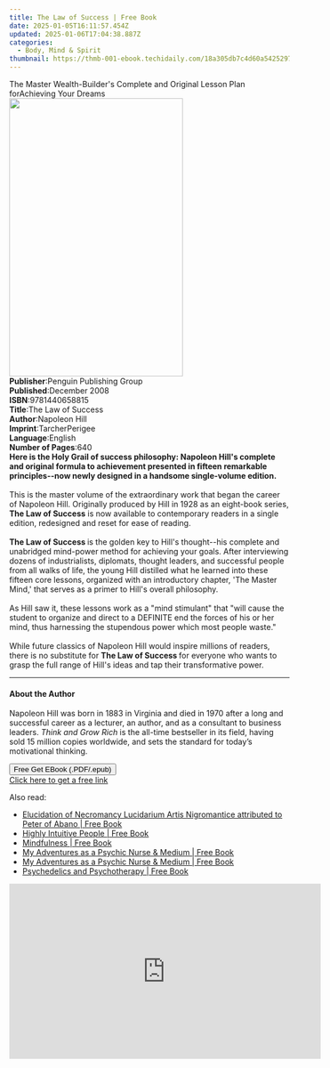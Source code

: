 ```yaml
---
title: The Law of Success | Free Book
date: 2025-01-05T16:11:57.454Z
updated: 2025-01-06T17:04:38.887Z
categories:
  - Body, Mind & Spirit
thumbnail: https://thmb-001-ebook.techidaily.com/18a305db7c4d60a54252977d387517b7b15c01418b2ee0a8ee93bad92ba2d78c.jpg
---
```

<main id="book-container">
  <div class="flex flex-col">
    <div class="book-brief flex-1 py-6 px-4 sm:p-6 md:py-10 md:px-8">
      <!-- brief-->
      <div class="book-brief-main">
        The Master Wealth-Builder's Complete and Original Lesson Plan
        forAchieving Your Dreams
      </div>
    </div>
    <div
      class="book-meta-info flex-1 grid gap-4 col-start-1 col-end-3 row-start-1 sm:mb-6 sm:grid-cols-4 lg:gap-6 lg:col-start-2 lg:row-end-6 lg:row-span-6 lg:mb-0"
    >
      <div
        class="book-meta-info-left place-content-center mt-4 p-4 text-sm leading-6 col-start-2 col-span-2 dark:text-slate-400"
      >
        <img
          class="w-full h-500 object-cover rounded-lg sm:h-255 sm:col-span-2 lg:col-span-full"
          src="https://img-001-ebook.techidaily.com/61489a39085528c257035e5b541dbfbd059c5b6d5384fbdc353b6823270e73f1.jpg"
          alt=""
          width="312"
          height="500"
        />
      </div>
      <div
        class="book-meta-info-right mt-2 col-start-1 row-start-2 col-span-3 self-center"
      >
        <!-- meta data  -->
        <div class="flex flex-col px-4 md:px-8">
          <div class="flex-1">
            <strong>Publisher</strong>:<span class="px-2"
              >Penguin Publishing Group</span
            >
          </div>
          <div class="flex-1">
            <strong>Published</strong>:<span class="px-2">December 2008</span>
          </div>
          <div class="flex-1">
            <strong>ISBN</strong>:<span class="px-2">9781440658815</span>
          </div>
          <div class="flex-1">
            <strong>Title</strong>:<span class="px-2">The Law of Success</span>
          </div>
          <div class="flex-1">
            <strong>Author</strong>:<span class="px-2">Napoleon Hill</span>
          </div>
          <div class="flex-1">
            <strong>Imprint</strong>:<span class="px-2">TarcherPerigee</span>
          </div>
          <div class="flex-1">
            <strong>Language</strong>:<span class="px-2">English</span>
          </div>
          <div class="flex-1">
            <strong>Number of Pages</strong>:<span class="px-2">640</span>
          </div>
        </div>
      </div>
    </div>
    <div class="book-description flex-1 py-6 px-4 sm:p-6 md:py-10 md:px-8">
      <div class="book-description-main">
        <div accordion-content="" id="description">
          <b
            >Here is the Holy Grail of success philosophy: Napoleon Hill's
            complete and original formula to achievement presented in fifteen
            remarkable principles--now newly designed in a handsome
            single-volume edition.</b
          ><br /><br />This is the master volume of the extraordinary work that
          began the career of Napoleon Hill. Originally produced by Hill in 1928
          as an eight-book series, <b>The Law of Success</b> is now available to
          contemporary readers in a single edition, redesigned and reset for
          ease of reading.<br /><br /><b>The Law of Success </b>is the golden
          key to Hill's thought--his complete and unabridged mind-power method
          for achieving your goals. After interviewing dozens of industrialists,
          diplomats, thought leaders, and successful people from all walks of
          life, the young Hill distilled what he learned into these fifteen core
          lessons, organized with an introductory chapter, 'The Master Mind,'
          that serves as a primer to Hill's overall philosophy.<br /><br />As
          Hill saw it, these lessons work as a "mind stimulant" that "will cause
          the student to organize and direct to a DEFINITE end the forces of his
          or her mind, thus harnessing the stupendous power which most people
          waste."<br /><br />While future classics of Napoleon Hill would
          inspire millions of readers, there is no substitute for
          <b>The Law of Success </b>for everyone who wants to grasp the full
          range of Hill's ideas and tap their transformative power.
        </div>
        <div class="accordion-fader"></div>
      </div>
    </div>
    <div class="book-excerpts flex-1 py-6 px-4 sm:p-6 md:py-10 md:px-8">
      <!-- excerpts-->
      <div class="book-excerpts-main">
        <hr />
        <h4 class="placeholder placeholder-heading">
          <span>About the Author</span>
        </h4>
        <p>
          Napoleon Hill was born in 1883 in Virginia and died in 1970 after a
          long and successful career as a lecturer, an author, and as a
          consultant to business leaders. <i>Think and Grow Rich</i> is the
          all-time bestseller in its field, having sold 15 million copies
          worldwide, and sets the standard for today’s motivational thinking.
        </p>
      </div>
    </div>
    <div
      class="book-about-author flex-1 py-6 px-4 sm:p-6 md:py-10 md:px-8"
    ></div>
    <div class="book-free-get flex-1 py-6 px-4 sm:p-6 md:py-10 md:px-8">
      <button
        id="btn-free-get"
        class="bg-blue-500 hover:bg-blue-700 text-white font-bold py-2 px-4 rounded"
      >
        Free Get EBook (.PDF/.epub)
      </button>
      <div id="countdown-display" class="px-2 text-lg mt-2"></div>
      <a
        id="free-link"
        class="hidden bg-blue-500 hover:bg-blue-700 text-white font-bold py-2 px-4 rounded"
        href="https://www.ebooks.com/en-us/book/368916/the-law-of-success/napoleon-hill/"
        target="_blank"
        >Click here to get a free link</a
      >
    </div>
    <script>
      let countdownTime = 0;
      let countdownInterval = null;
      document
        .getElementById('btn-free-get')
        .addEventListener('click', startCountdown);
      function startCountdown() {
        countdownTime = new Date().getTime() + 60000 * 3;
        countdownInterval = setInterval(updateCountdown, 1000);
        document.getElementById('btn-free-get').disabled = true;
        document
          .getElementById('btn-free-get')
          .classList.add('bg-gray-500', 'cursor-not-allowed');
      }
      function updateCountdown() {
        let currentTime = new Date().getTime();
        let timeLeft = countdownTime - currentTime;
        let secondsLeft = Math.floor(timeLeft / 1000);
        document.getElementById('countdown-display').innerHTML =
          `Remaining time: ${secondsLeft} seconds.`;
        if (secondsLeft <= 0) {
          clearInterval(countdownInterval);
          document.getElementById('btn-free-get').classList.add('hidden');
          document.getElementById('free-link').classList.remove('hidden');
          document.getElementById('countdown-display').innerHTML = '';
        }
      }
    </script>
  </div>
</main>

<ins class="adsbygoogle"
      style="display:block"
      data-ad-client="ca-pub-7571918770474297"
      data-ad-slot="8358498916"
      data-ad-format="auto"
      data-full-width-responsive="true"></ins>
    

<span class="atpl-alsoreadstyle">Also read:</span>
<div><ul>
<li><a href="https://novels-ebooks.techidaily.com/210233068-9780892546916-elucidation-of-necromancy-lucidarium-artis-nigromantice-attributed-to-peter-of-abano/"><u>Elucidation of Necromancy Lucidarium Artis Nigromantice attributed to Peter of Abano | Free Book</u></a></li>
<li><a href="https://novels-ebooks.techidaily.com/210232960-9788293791409-highly-intuitive-people/"><u>Highly Intuitive People | Free Book</u></a></li>
<li><a href="https://novels-ebooks.techidaily.com/210233013-9780744041538-mindfulness/"><u>Mindfulness | Free Book</u></a></li>
<li><a href="https://novels-ebooks.techidaily.com/210232963-9781734514674-my-adventures-as-a-psychic-nurse-medium/"><u>My Adventures as a Psychic Nurse & Medium | Free Book</u></a></li>
<li><a href="https://novels-ebooks.techidaily.com/210232964-9781734514698-my-adventures-as-a-psychic-nurse-medium/"><u>My Adventures as a Psychic Nurse & Medium | Free Book</u></a></li>
<li><a href="https://novels-ebooks.techidaily.com/210232471-9781644113332-psychedelics-and-psychotherapy/"><u>Psychedelics and Psychotherapy | Free Book</u></a></li>
</ul></div>

<!-- affiliate ads begin -->
<iframe width="560" height="315" src="https://www.youtube.com/embed/DEqoiNArwjQ?si=oaL_lgnI-RxY5Qy_" title="YouTube video player" frameborder="0" allow="accelerometer; autoplay; clipboard-write; encrypted-media; gyroscope; picture-in-picture; web-share" referrerpolicy="strict-origin-when-cross-origin" allowfullscreen></iframe>
<!-- affiliate ads end -->

